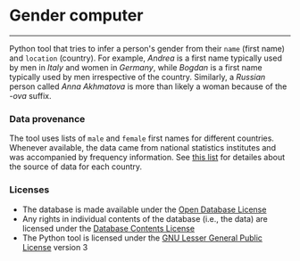 # Gender computer
---

Python tool that tries to infer a person's gender from their `name` (first name) and `location` (country). For example, *Andrea* is a first name typically used by men in *Italy* and women in *Germany*, while *Bogdan* is a first name typically used by men irrespective of the country. Similarly, a *Russian* person called *Anna Akhmatova* is more than likely a woman because of the *-ova* suffix.

### Data provenance

The tool uses lists of `male` and `female` first names for different countries. Whenever available, the data came from national statistics institutes and was accompanied by frequency information. See [this list](https://github.com/tue-mdse/genderComputer/blob/master/nameLists/nameLists.md) for detailes about the source of data for each country.




### Licenses

- The database is made available under the [Open Database License](http://opendatacommons.org/licenses/odbl/1.0/)
- Any rights in individual contents of the database (i.e., the data) are licensed under the [Database Contents License](http://opendatacommons.org/licenses/dbcl/1.0/)
- The Python tool is licensed under the [GNU Lesser General Public License](http://www.gnu.org/licenses/lgpl.txt) version 3
